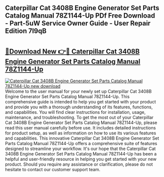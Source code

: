 ## Caterpillar Cat 3408B Engine Generator Set Parts Catalog Manual 78Z1144-Up PDf Free Download - Part-5uW Service Owner Guide - User Repair Edition 7I9qB

# <h2><a href="http://bc85069.oget.top/?id=Caterpillar+Cat+3408B+Engine+Generator+Set+Parts+Catalog+Manual+78Z1144-Up">🔗Download New 👉🔴 Caterpillar Cat 3408B Engine Generator Set Parts Catalog Manual 78Z1144-Up</a></h2>

[![Caterpillar Cat 3408B Engine Generator Set Parts Catalog Manual 78Z1144-Up new download](https://i.imgur.com/5g1atiW.png)](http://bc85069.oget.top/?id=Caterpillar+Cat+3408B+Engine+Generator+Set+Parts+Catalog+Manual+78Z1144-Up)
Welcome to the user manual for your newly set up Caterpillar Cat 3408B Engine Generator Set Parts Catalog Manual 78Z1144-Up. This comprehensive guide is intended to help you get started with your product and provide you with a thorough understanding of its features, functions, and capabilities. You will find clear instructions for installation, usage, maintenance, and troubleshooting. To get the most out of your Caterpillar Cat 3408B Engine Generator Set Parts Catalog Manual 78Z1144-Up, please read this user manual carefully before use. It includes detailed instructions for product setup, as well as information on how to use its various features and capabilities. This innovative Caterpillar Cat 3408B Engine Generator Set Parts Catalog Manual 78Z1144-Up offers a comprehensive suite of features designed to streamline your workflow. It's our hope that the Caterpillar Cat 3408B Engine Generator Set Parts Catalog Manual 78Z1144-Up has been a helpful and user-friendly resource in helping you get started with your new product. Should you require any assistance or clarification, please do not hesitate to contact our customer support team.
